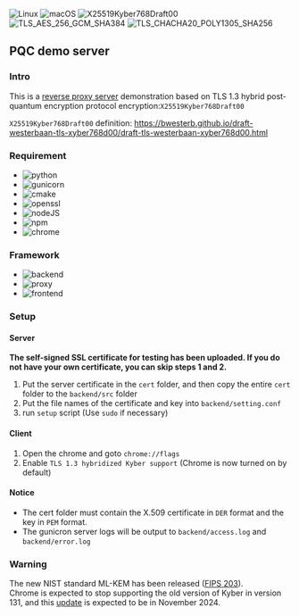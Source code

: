 ![Linux](https://img.shields.io/badge/platform-Linux-green.svg)
![macOS](https://img.shields.io/badge/platform-macOS-green.svg)
![X25519Kyber768Draft00](https://img.shields.io/badge/TLS-X25519Kyber768Draft00-88292f)
![TLS_AES_256_GCM_SHA384](https://img.shields.io/badge/Cipher-AES__256__GCM__SHA384-88292f)
![TLS_CHACHA20_POLY1305_SHA256](https://img.shields.io/badge/Cipher-CHACHA20__POLY1305__SHA256-88292f)

## PQC demo server

### Intro

This is a [reverse proxy server](https://www.pqc-demo.xyz) demonstration based on TLS 1.3 hybrid post-quantum encryption protocol encryption:`X25519Kyber768Draft00`

`X25519Kyber768Draft00` definition: https://bwesterb.github.io/draft-westerbaan-tls-xyber768d00/draft-tls-westerbaan-xyber768d00.html

### Requirement

* ![python](https://img.shields.io/badge/python-3.10.12-blue)
* ![gunicorn](https://img.shields.io/badge/gunicorn-21.2.0-blue)
* ![cmake](https://img.shields.io/badge/cmake-3.12-blue)
* ![openssl](https://img.shields.io/badge/openssl-3.0.2-blue)
* ![nodeJS](https://img.shields.io/badge/nodeJS-22.7.0-blue)
* ![npm](https://img.shields.io/badge/npm-10.2.4-blue)
* ![chrome](https://img.shields.io/badge/chrome-%3E116-blue)

### Framework

* ![backend](https://img.shields.io/badge/backend-flask-689689)
* ![proxy](https://img.shields.io/badge/proxy-C-689689)
* ![frontend](https://img.shields.io/badge/frontend-reactJS-689689)

### Setup

#### Server
**The self-signed SSL certificate for testing has been uploaded. If you do not have your own certificate, you can skip steps 1 and 2.**
1. Put the server certificate in the `cert` folder, and then copy the entire `cert` folder to the `backend/src` folder
2. Put the file names of the certificate and key into `backend/setting.conf`
3. run `setup` script (Use `sudo` if necessary)

#### Client
1. Open the chrome and goto `chrome://flags`
2. Enable `TLS 1.3 hybridized Kyber support` (Chrome is now turned on by default)

#### Notice
* The cert folder must contain the X.509 certificate in `DER` format and the key in `PEM` format.
* The gunicron server logs will be output to `backend/access.log` and `backend/error.log`

### Warning
The new NIST standard ML-KEM has been released ([FIPS 203](https://doi.org/10.6028/NIST.FIPS.203)).<br>
Chrome is expected to stop supporting the old version of Kyber in version 131, and this [update](https://security.googleblog.com/2024/09/a-new-path-for-kyber-on-web.html) is expected to be in November 2024.